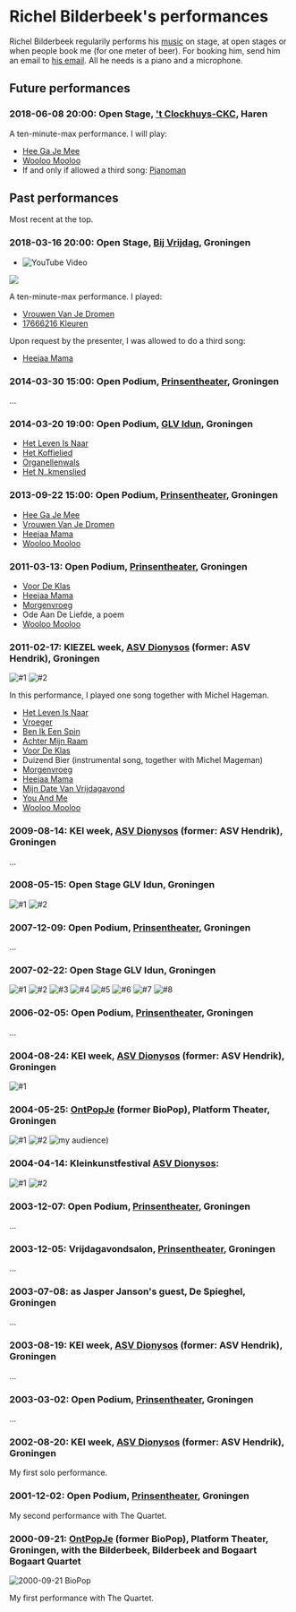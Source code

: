 # Richel Bilderbeek's performances

Richel Bilderbeek regularily performs 
his [music](https://github.com/richelbilderbeek/music)
on stage, at open stages or when people book me (for one meter of beer). 
For booking him, send him an email to 
[his email](http://richelbilderbeek.nl/Email.png). 
All he needs is a piano and a microphone.

## Future performances

### 2018-06-08 20:00: Open Stage, ['t Clockhuys-CKC](https://www.clockhuys.com), Haren

A ten-minute-max performance. I will play:

 * [Hee Ga Je Mee](https://github.com/richelbilderbeek/music/HeeGaJeMee.md)
 * [Wooloo Mooloo](https://github.com/richelbilderbeek/music/WoolooMooloo.md)
 * If and only if allowed a third song: [Pjanoman](https://github.com/richelbilderbeek/music/Pjanoman.md)

## Past performances

Most recent at the top.

### 2018-03-16 20:00: Open Stage, [Bij Vrijdag](https://www.bijvrijdag.nl), Groningen

 * ![YouTube Video](https://youtu.be/K3NYmWz-9x4)

![](20180316OpenPodium.png)

A ten-minute-max performance. I played:

 * [Vrouwen Van Je Dromen](https://github.com/richelbilderbeek/music/VrouwenVanJeDromen.md)
 * [17666216 Kleuren](https://github.com/richelbilderbeek/music/17666216Kleuren.md)

Upon request by the presenter, I was allowed to do a third song:

 * [Heejaa Mama](https://github.com/richelbilderbeek/music/HeejaaMama.md)

### 2014-03-30 15:00: Open Podium, [Prinsentheater](http://www.prinsentheater.nl/), Groningen

...

### 2014-03-20 19:00: Open Podium, [GLV Idun](http://www.glv-idun.nl/), Groningen

 * [Het Leven Is Naar](https://github.com/richelbilderbeek/music/HetLevenIsNaar.md)
 * [Het Koffielied](https://github.com/richelbilderbeek/music/HetKoffielied.md)
 * [Organellenwals](https://github.com/richelbilderbeek/music/Organellenwals.md)
 * [Het N..kmenslied](https://github.com/richelbilderbeek/music/HetNeukmenslied.md)

### 2013-09-22 15:00: Open Podium, [Prinsentheater](http://www.prinsentheater.nl/), Groningen

 * [Hee Ga Je Mee](https://github.com/richelbilderbeek/music/HeeGaJeMee.md)
 * [Vrouwen Van Je Dromen](https://github.com/richelbilderbeek/music/VrouwenVanJeDromen.md)
 * [Heejaa Mama](https://github.com/richelbilderbeek/music/HeejaaMama.md)
 * [Wooloo Mooloo](https://github.com/richelbilderbeek/music/WoolooMooloo.md)

### 2011-03-13: Open Podium, [Prinsentheater](http://www.prinsentheater.nl/), Groningen

 * [Voor De Klas](https://github.com/richelbilderbeek/music/VoorDeKlas.md)
 * [Heejaa Mama](https://github.com/richelbilderbeek/music/HeejaaMama.md)
 * [Morgenvroeg](https://github.com/richelbilderbeek/music/Morgenvroeg.md)
 * Ode Aan De Liefde, a poem
 * [Wooloo Mooloo](https://github.com/richelbilderbeek/music/WoolooMooloo.md)

### 2011-02-17: KIEZEL week, [ASV Dionysos](http://www.asvdionysos.nl/) (former: ASV Hendrik), Groningen

![#1](FotoDionysos20110217_1.jpg)
![#2](FotoDionysos20110217_2.jpg)

In this performance, I played one song together with Michel Hageman.

 * [Het Leven Is Naar](https://github.com/richelbilderbeek/music/HetLevenIsNaar.md)
 * [Vroeger](https://github.com/richelbilderbeek/music/Vroeger.md)
 * [Ben Ik Een Spin](https://github.com/richelbilderbeek/music/BenIkEenSpin.md)
 * [Achter Mijn Raam](https://github.com/richelbilderbeek/music/AchterMijnRaam.md)
 * [Voor De Klas](https://github.com/richelbilderbeek/music/VoorDeKlas.md)
 * Duizend Bier (instrumental song, together with Michel Mageman)
 * [Morgenvroeg](https://github.com/richelbilderbeek/music/Morgenvroeg.md)
 * [Heejaa Mama](https://github.com/richelbilderbeek/music/HeejaaMama.md)
 * [Mijn Date Van Vrijdagavond](https://github.com/richelbilderbeek/music/MijnDateVanVrijdagavond.md)
 * [You And Me](https://github.com/richelbilderbeek/music/YouAndMe.md)
 * [Wooloo Mooloo](https://github.com/richelbilderbeek/music/WoolooMooloo.md)

### 2009-08-14: KEI week, [ASV Dionysos](http://www.asvdionysos.nl/) (former: ASV Hendrik), Groningen

...

### 2008-05-15: Open Stage GLV Idun, Groningen

![#1](FotoOpenPodiumGlvIdun20080515_1.jpg)
![#2](FotoOpenPodiumGlvIdun20080515_2.jpg)

### 2007-12-09: Open Podium, [Prinsentheater](http://www.prinsentheater.nl/), Groningen

...

### 2007-02-22: Open Stage GLV Idun, Groningen

![#1](FotoOpenPodium2007_1.jpg) 
![#2](FotoOpenPodium2007_2.jpg)
![#3](FotoOpenPodium2007_3.jpg)
![#4](FotoOpenPodium2007_4.jpg)
![#5](FotoOpenPodium2007_5.jpg)
![#6](FotoOpenPodium2007_6.jpg)
![#7](FotoOpenPodium2007_7.jpg)
![#8](FotoOpenPodium2007_8.jpg)

### 2006-02-05: Open Podium, [Prinsentheater](http://www.prinsentheater.nl/), Groningen

...

### 2004-08-24: KEI week, [ASV Dionysos](http://www.asvdionysos.nl/) (former: ASV Hendrik), Groningen

![#1](FotoRichelkrijgttieten.jpg)

### 2004-05-25: [OntPopJe](http://www.glv-idun.nl/) (former BioPop), Platform Theater, Groningen

![#1](FotoOntpopje2004_1.jpg)
![#2](FotoOntpopje2004_4.jpg) 
![my audience](FotoOntpopje2004_PubliekTijdensAct.jpg))

### 2004-04-14: Kleinkunstfestival [ASV Dionysos](http://www.asvdionysos.nl/): 

![#1](Foto20040414_kleinkunst068.jpg)
![#2](Foto20040414_kleinkunst069.jpg)

### 2003-12-07: Open Podium, [Prinsentheater](http://www.prinsentheater.nl/), Groningen

...

### 2003-12-05: Vrijdagavondsalon, [Prinsentheater](http://www.prinsentheater.nl/), Groningen

...

### 2003-07-08: as Jasper Janson's guest, De Spieghel, Groningen

...

### 2003-08-19: KEI week, [ASV Dionysos](http://www.asvdionysos.nl/) (former: ASV Hendrik), Groningen

...

### 2003-03-02: Open Podium, [Prinsentheater](http://www.prinsentheater.nl/), Groningen

...

### 2002-08-20: KEI week, [ASV Dionysos](http://www.asvdionysos.nl/) (former: ASV Hendrik), Groningen

My first solo performance.

### 2001-12-02: Open Podium, [Prinsentheater](http://www.prinsentheater.nl/), Groningen

My second performance with The Quartet.

### 2000-09-21: [OntPopJe](http://www.glv-idun.nl/) (former BioPop), Platform Theater, Groningen, with the Bilderbeek, Bilderbeek and Bogaart Bogaart Quartet

![2000-09-21 BioPop](FotoBBBBQbiopop.jpg)

My first performance with The Quartet.
